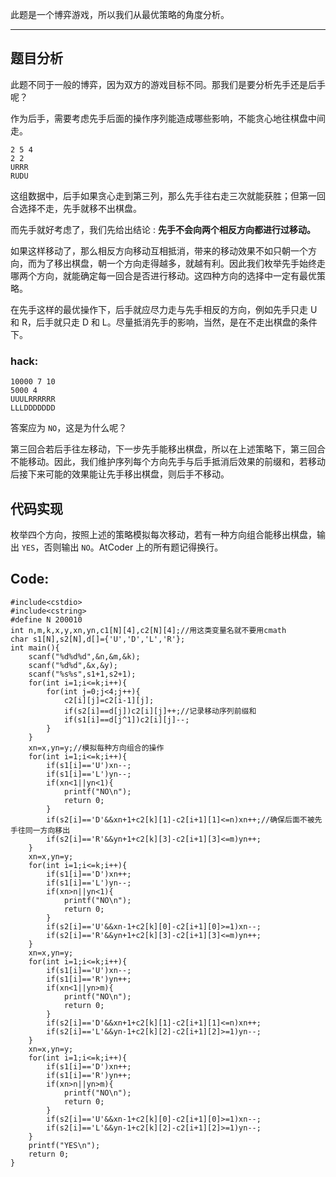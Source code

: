 此题是一个博弈游戏，所以我们从最优策略的角度分析。

------------

## 题目分析

此题不同于一般的博弈，因为双方的游戏目标不同。那我们是要分析先手还是后手呢？

作为后手，需要考虑先手后面的操作序列能造成哪些影响，不能贪心地往棋盘中间走。

```
2 5 4
2 2
URRR
RUDU
```

这组数据中，后手如果贪心走到第三列，那么先手往右走三次就能获胜；但第一回合选择不走，先手就移不出棋盘。

而先手就好考虑了，我们先给出结论 : **先手不会向两个相反方向都进行过移动。**

如果这样移动了，那么相反方向移动互相抵消，带来的移动效果不如只朝一个方向，而为了移出棋盘，朝一个方向走得越多，就越有利。因此我们枚举先手始终走哪两个方向，就能确定每一回合是否进行移动。这四种方向的选择中一定有最优策略。

在先手这样的最优操作下，后手就应尽力走与先手相反的方向，例如先手只走 U 和 R，后手就只走 D 和 L。尽量抵消先手的影响，当然，是在不走出棋盘的条件下。

### hack:

```
10000 7 10
5000 4
UUULRRRRRR
LLLDDDDDDD
```

答案应为 `NO`，这是为什么呢？

第三回合若后手往左移动，下一步先手能移出棋盘，所以在上述策略下，第三回合不能移动。因此，我们维护序列每个方向先手与后手抵消后效果的前缀和，若移动后接下来可能的效果能让先手移出棋盘，则后手不移动。

## 代码实现

枚举四个方向，按照上述的策略模拟每次移动，若有一种方向组合能移出棋盘，输出 `YES`，否则输出 `NO`。AtCoder 上的所有题记得换行。
## Code:
```
#include<cstdio>
#include<cstring>
#define N 200010
int n,m,k,x,y,xn,yn,c1[N][4],c2[N][4];//用这类变量名就不要用cmath
char s1[N],s2[N],d[]={'U','D','L','R'};
int main(){
	scanf("%d%d%d",&n,&m,&k);
	scanf("%d%d",&x,&y);
	scanf("%s%s",s1+1,s2+1);
	for(int i=1;i<=k;i++){
		for(int j=0;j<4;j++){
			c2[i][j]=c2[i-1][j];
			if(s2[i]==d[j])c2[i][j]++;//记录移动序列前缀和
			if(s1[i]==d[j^1])c2[i][j]--;
		}
	}
	xn=x,yn=y;//模拟每种方向组合的操作
	for(int i=1;i<=k;i++){
		if(s1[i]=='U')xn--;
		if(s1[i]=='L')yn--;
		if(xn<1||yn<1){
			printf("NO\n");
			return 0;
		}
		if(s2[i]=='D'&&xn+1+c2[k][1]-c2[i+1][1]<=n)xn++;//确保后面不被先手往同一方向移出
		if(s2[i]=='R'&&yn+1+c2[k][3]-c2[i+1][3]<=m)yn++;
	}
	xn=x,yn=y;
	for(int i=1;i<=k;i++){
		if(s1[i]=='D')xn++;
		if(s1[i]=='L')yn--;
		if(xn>n||yn<1){
			printf("NO\n");
			return 0;
		}
		if(s2[i]=='U'&&xn-1+c2[k][0]-c2[i+1][0]>=1)xn--;
		if(s2[i]=='R'&&yn+1+c2[k][3]-c2[i+1][3]<=m)yn++;
	}
	xn=x,yn=y;
	for(int i=1;i<=k;i++){
		if(s1[i]=='U')xn--;
		if(s1[i]=='R')yn++;
		if(xn<1||yn>m){
			printf("NO\n");
			return 0;
		}
		if(s2[i]=='D'&&xn+1+c2[k][1]-c2[i+1][1]<=n)xn++;
		if(s2[i]=='L'&&yn-1+c2[k][2]-c2[i+1][2]>=1)yn--;
	}
	xn=x,yn=y;
	for(int i=1;i<=k;i++){
		if(s1[i]=='D')xn++;
		if(s1[i]=='R')yn++;
		if(xn>n||yn>m){
			printf("NO\n");
			return 0;
		}
		if(s2[i]=='U'&&xn-1+c2[k][0]-c2[i+1][0]>=1)xn--;
		if(s2[i]=='L'&&yn-1+c2[k][2]-c2[i+1][2]>=1)yn--;
	}
	printf("YES\n");
	return 0;
}
```
